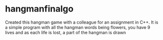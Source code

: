 # hangmanfinalgo
Created this hangman game with a colleague for an assignment in C++. It is a simple program with all the hangman words being flowers, you have 9 lives and as each life is lost, a part of the hangman is drawn
